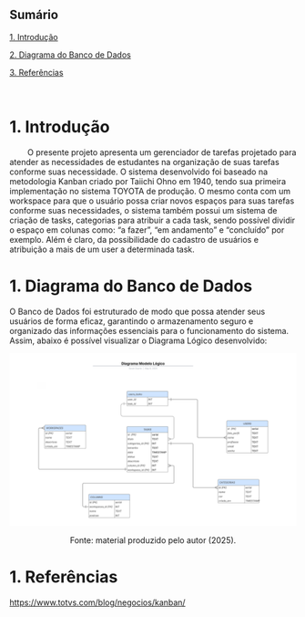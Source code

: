 ## Sumário

[1. Introdução](#c1)

[2. Diagrama do Banco de Dados ](#c2)

[3. Referências](c#3)



<br>

# <a name="c1"></a>1. Introdução 
&nbsp; &nbsp; &nbsp; &nbsp; O presente projeto apresenta um gerenciador de tarefas projetado para atender as necessidades de estudantes na organização de suas tarefas conforme suas necessidade. O sistema desenvolvido foi baseado na metodologia Kanban criado por Taiichi Ohno em 1940, tendo sua primeira implementação no sistema TOYOTA de produção. O mesmo conta com um workspace para que o usuário possa criar novos espaços para suas tarefas conforme suas necessidades, o sistema também possui um sistema de criação de tasks, categorias para atribuir a cada task, sendo possível dividir o espaço em colunas como: “a fazer”, “em andamento” e “concluído” por exemplo. Além é claro, da possibilidade do cadastro de usuários e atribuição a mais de um user a determinada task. 

# <a name="c2"></a>1. Diagrama do Banco de Dados 

O Banco de Dados foi estruturado de modo que possa atender seus usuários de forma eficaz, garantindo o armazenamento seguro e organizado das informações essenciais para o funcionamento do sistema. Assim, abaixo é possível visualizar o Diagrama Lógico desenvolvido: 

<img src="../documentos/assets/modelo_logico.png">
<p align= "center"> Fonte: material produzido pelo autor (2025).</p>


# <a name="c3"></a>1. Referências

https://www.totvs.com/blog/negocios/kanban/